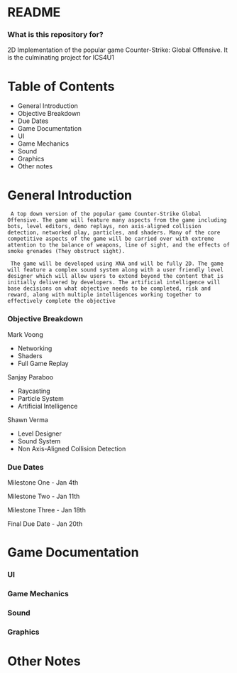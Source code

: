 # README #

### What is this repository for? ###

2D Implementation of the popular game Counter-Strike: Global Offensive. It is the culminating project for ICS4U1

# Table of Contents #

* General Introduction
* Objective Breakdown
* Due Dates 
* Game Documentation
* UI
* Game Mechanics
* Sound
* Graphics
* Other notes

# General Introduction #

     A top down version of the popular game Counter-Strike Global Offensive. The game will feature many aspects from the game including bots, level editors, demo replays, non axis-aligned collision detection, networked play, particles, and shaders. Many of the core competitive aspects of the game will be carried over with extreme attention to the balance of weapons, line of sight, and the effects of smoke grenades (They obstruct sight).

     The game will be developed using XNA and will be fully 2D. The game will feature a complex sound system along with a user friendly level designer which will allow users to extend beyond the content that is initially delivered by developers. The artificial intelligence will base decisions on what objective needs to be completed, risk and reward, along with multiple intelligences working together to effectively complete the objective

### Objective Breakdown ###

Mark Voong 

* Networking 
* Shaders 
* Full Game Replay

Sanjay Paraboo

* Raycasting
* Particle System
* Artificial Intelligence

Shawn Verma

* Level Designer
* Sound System
* Non Axis-Aligned Collision Detection

### Due Dates ###

Milestone One - Jan 4th

Milestone Two - Jan 11th

Milestone Three - Jan 18th

Final Due Date - Jan 20th

# Game Documentation #

### UI ###

### Game Mechanics ###

### Sound ###

### Graphics ###

# Other Notes #